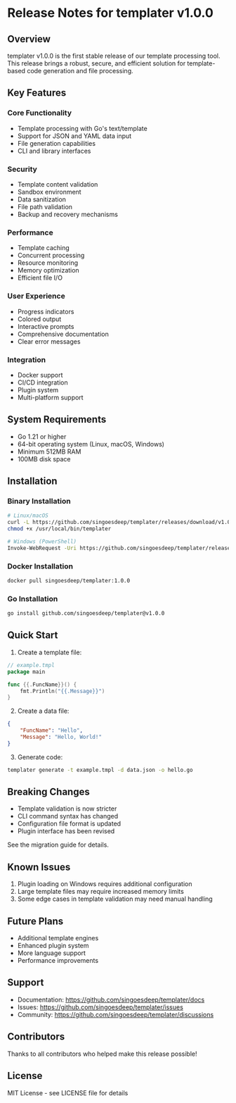 # Release Notes for templater v1.0.0

## Overview

templater v1.0.0 is the first stable release of our template processing tool. This release brings a robust, secure, and efficient solution for template-based code generation and file processing.

## Key Features

### Core Functionality
- Template processing with Go's text/template
- Support for JSON and YAML data input
- File generation capabilities
- CLI and library interfaces

### Security
- Template content validation
- Sandbox environment
- Data sanitization
- File path validation
- Backup and recovery mechanisms

### Performance
- Template caching
- Concurrent processing
- Resource monitoring
- Memory optimization
- Efficient file I/O

### User Experience
- Progress indicators
- Colored output
- Interactive prompts
- Comprehensive documentation
- Clear error messages

### Integration
- Docker support
- CI/CD integration
- Plugin system
- Multi-platform support

## System Requirements

- Go 1.21 or higher
- 64-bit operating system (Linux, macOS, Windows)
- Minimum 512MB RAM
- 100MB disk space

## Installation

### Binary Installation
```bash
# Linux/macOS
curl -L https://github.com/singoesdeep/templater/releases/download/v1.0.0/templater -o /usr/local/bin/templater
chmod +x /usr/local/bin/templater

# Windows (PowerShell)
Invoke-WebRequest -Uri https://github.com/singoesdeep/templater/releases/download/v1.0.0/templater.exe -OutFile templater.exe
```

### Docker Installation
```bash
docker pull singoesdeep/templater:1.0.0
```

### Go Installation
```bash
go install github.com/singoesdeep/templater@v1.0.0
```

## Quick Start

1. Create a template file:
```go
// example.tmpl
package main

func {{.FuncName}}() {
    fmt.Println("{{.Message}}")
}
```

2. Create a data file:
```json
{
    "FuncName": "Hello",
    "Message": "Hello, World!"
}
```

3. Generate code:
```bash
templater generate -t example.tmpl -d data.json -o hello.go
```

## Breaking Changes

- Template validation is now stricter
- CLI command syntax has changed
- Configuration file format is updated
- Plugin interface has been revised

See the migration guide for details.

## Known Issues

1. Plugin loading on Windows requires additional configuration
2. Large template files may require increased memory limits
3. Some edge cases in template validation may need manual handling

## Future Plans

- Additional template engines
- Enhanced plugin system
- More language support
- Performance improvements

## Support

- Documentation: https://github.com/singoesdeep/templater/docs
- Issues: https://github.com/singoesdeep/templater/issues
- Community: https://github.com/singoesdeep/templater/discussions

## Contributors

Thanks to all contributors who helped make this release possible!

## License

MIT License - see LICENSE file for details 